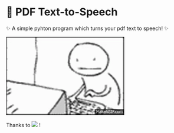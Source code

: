 # 📖 PDF Text-to-Speech
✨ A simple pyhton program which turns your pdf text to speech! ✨

![](https://github.com/3hsan1njast/pdf-text-to-speech/blob/main/guy-kill.gif)

Thanks to ![](https://github.com/TiffinTech) !
